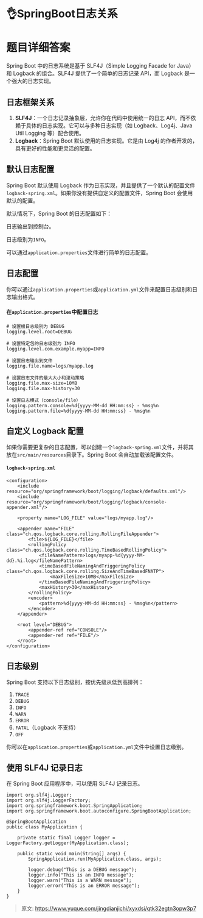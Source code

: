# 👌SpringBoot日志关系

# 题目详细答案
Spring Boot 中的日志系统是基于 SLF4J（Simple Logging Facade for Java）和 Logback 的组合。SLF4J 提供了一个简单的日志记录 API，而 Logback 是一个强大的日志实现。

## 日志框架关系
1. **SLF4J**：一个日志记录抽象层，允许你在代码中使用统一的日志 API，而不依赖于具体的日志实现。它可以与多种日志实现（如 Logback、Log4j、Java Util Logging 等）配合使用。
2. **Logback**：Spring Boot 默认使用的日志实现。它是由 Log4j 的作者开发的，具有更好的性能和更灵活的配置。

## 默认日志配置
Spring Boot 默认使用 Logback 作为日志实现，并且提供了一个默认的配置文件`logback-spring.xml`。如果你没有提供自定义的配置文件，Spring Boot 会使用默认的配置。

默认情况下，Spring Boot 的日志配置如下：

日志输出到控制台。

日志级别为`INFO`。

可以通过`application.properties`文件进行简单的日志配置。

## 日志配置
你可以通过`application.properties`或`application.yml`文件来配置日志级别和日志输出格式。

#### 在`application.properties`中配置日志
```plain
# 设置根日志级别为 DEBUG
logging.level.root=DEBUG

# 设置特定包的日志级别为 INFO
logging.level.com.example.myapp=INFO

# 设置日志输出到文件
logging.file.name=logs/myapp.log

# 设置日志文件的最大大小和滚动策略
logging.file.max-size=10MB
logging.file.max-history=30

# 设置日志模式（console/file）
logging.pattern.console=%d{yyyy-MM-dd HH:mm:ss} - %msg%n
logging.pattern.file=%d{yyyy-MM-dd HH:mm:ss} - %msg%n
```

## 自定义 Logback 配置
如果你需要更复杂的日志配置，可以创建一个`logback-spring.xml`文件，并将其放在`src/main/resources`目录下。Spring Boot 会自动加载该配置文件。

#### `logback-spring.xml`
```plain
<configuration>
    <include resource="org/springframework/boot/logging/logback/defaults.xml"/>
    <include resource="org/springframework/boot/logging/logback/console-appender.xml"/>

    <property name="LOG_FILE" value="logs/myapp.log"/>

    <appender name="FILE" class="ch.qos.logback.core.rolling.RollingFileAppender">
        <file>${LOG_FILE}</file>
        <rollingPolicy class="ch.qos.logback.core.rolling.TimeBasedRollingPolicy">
            <fileNamePattern>logs/myapp-%d{yyyy-MM-dd}.%i.log</fileNamePattern>
            <timeBasedFileNamingAndTriggeringPolicy class="ch.qos.logback.core.rolling.SizeAndTimeBasedFNATP">
                <maxFileSize>10MB</maxFileSize>
            </timeBasedFileNamingAndTriggeringPolicy>
            <maxHistory>30</maxHistory>
        </rollingPolicy>
        <encoder>
            <pattern>%d{yyyy-MM-dd HH:mm:ss} - %msg%n</pattern>
        </encoder>
    </appender>

    <root level="DEBUG">
        <appender-ref ref="CONSOLE"/>
        <appender-ref ref="FILE"/>
    </root>
</configuration>
```

## 日志级别
Spring Boot 支持以下日志级别，按优先级从低到高排列：

1. `TRACE`
2. `DEBUG`
3. `INFO`
4. `WARN`
5. `ERROR`
6. `FATAL`（Logback 不支持）
7. `OFF`

你可以在`application.properties`或`application.yml`文件中设置日志级别。

## 使用 SLF4J 记录日志
在 Spring Boot 应用程序中，可以使用 SLF4J 记录日志。

```plain
import org.slf4j.Logger;
import org.slf4j.LoggerFactory;
import org.springframework.boot.SpringApplication;
import org.springframework.boot.autoconfigure.SpringBootApplication;

@SpringBootApplication
public class MyApplication {

    private static final Logger logger = LoggerFactory.getLogger(MyApplication.class);

    public static void main(String[] args) {
        SpringApplication.run(MyApplication.class, args);

        logger.debug("This is a DEBUG message");
        logger.info("This is an INFO message");
        logger.warn("This is a WARN message");
        logger.error("This is an ERROR message");
    }
}
```





> 原文: <https://www.yuque.com/jingdianjichi/xyxdsi/qtk32egtn3opw3p7>